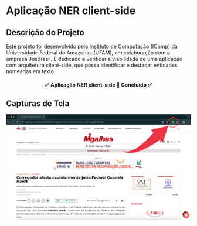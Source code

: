 # Aplicação NER client-side 

## Descrição do Projeto
Este projeto foi desenvolvido pelo Instituto de Computação (IComp) da Universidade Federal do Amazonas (UFAM), em colaboração com a empresa JusBrasil. É dedicado a verificar a viabilidade de uma aplicação com arquitetura client-side, que possa identificar e destacar entidades nomeadas em texto.

<h4 align="center"> 
	✅  Aplicação NER client-side 🧩 Concluído ✅
</h4>

## Capturas de Tela

<p align="center">
  <img src="./assets/screenshot1.png" />
</p>

